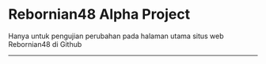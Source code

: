 # Rebornian48 Alpha Project

Hanya untuk pengujian perubahan pada halaman utama situs web Rebornian48 di Github

----------------------------------------------------------------
